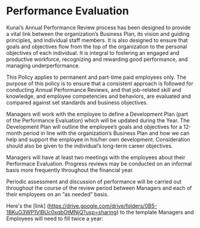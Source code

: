 # Performance Evaluation
Kunai’s Annual Performance Review process has been designed to provide a vital link between the organization’s Business Plan, its vision and guiding principles, and individual staff members. It is also designed to ensure that goals and objectives flow from the top of the organization to the personal objectives of each individual. It is integral to fostering an engaged and productive workforce, recognizing and rewarding good performance, and managing underperformance.

This Policy applies to permanent and part-time paid employees only. The purpose of this policy is to ensure that a consistent approach is followed for conducting Annual Performance Reviews, and that job-related skill and knowledge, and employee competencies and behaviors, are evaluated and compared against set standards and business objectives.

Managers will work with the employee to define a Development Plan (part of the Performance Evaluation) which will be updated during the  Year. The Development Plan will outline the employee’s goals and objectives for a 12-month period in line with the organization’s Business Plan and how we can help and support the employee in his/her own development. Consideration should also be given to the individual’s long-term career objectives.

Managers will have at least two meetings with the employees about their Performace Evaluation. Progress reviews may be conducted on an informal basis more frequently throughout the financial year.

Periodic assessment and discussion of performance will be carried out throughout the course of the review period between Managers and each of their employees on an “as needed” basis.

Here's the [link] (https://drive.google.com/drive/folders/0B5-1BKuG3WP1VlBUc0xqbGtMNjQ?usp=sharing) to the template Managers and Employees will need to fill twice a year: 
